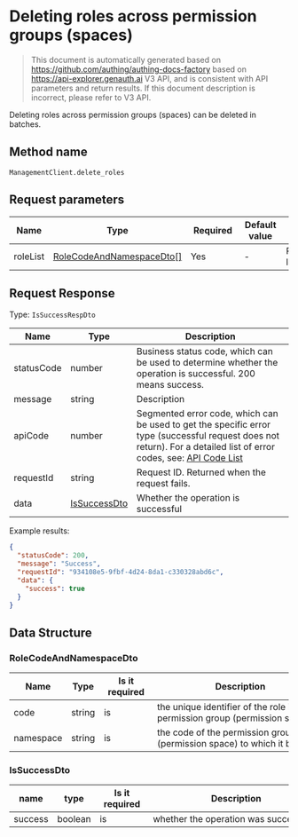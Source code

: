 # Deleting roles across permission groups (spaces)

<!--
Warning ⚠️:
Do not modify this document directly,
https://github.com/Authing/authing-docs-factory
Use this project to generate
-->

<LastUpdated />

> This document is automatically generated based on https://github.com/authing/authing-docs-factory based on https://api-explorer.genauth.ai V3 API, and is consistent with API parameters and return results. If this document description is incorrect, please refer to V3 API.

Deleting roles across permission groups (spaces) can be deleted in batches.

## Method name

`ManagementClient.delete_roles`

## Request parameters

| Name     | Type                                                             | <div style="width:80px">Required</div> | <div style="width:60px">Default value</div> | <div style="width:300px">Description</div>           | <div style="width:200px">Sample value</div> |
| -------- | ---------------------------------------------------------------- | -------------------------------------- | ------------------------------------------- | ---------------------------------------------------- | ------------------------------------------- |
| roleList | <a href="#RoleCodeAndNamespaceDto">RoleCodeAndNamespaceDto[]</a> | Yes                                    | -                                           | Role code and namespace list Array length limit: 50. |                                             |

## Request Response

Type: `IsSuccessRespDto`

| Name       | Type                                     | Description                                                                                                                                                                                                                                                                                                                                  |
| ---------- | ---------------------------------------- | -------------------------------------------------------------------------------------------------------------------------------------------------------------------------------------------------------------------------------------------------------------------------------------------------------------------------------------------- |
| statusCode | number                                   | Business status code, which can be used to determine whether the operation is successful. 200 means success.                                                                                                                                                                                                                                 |
| message    | string                                   | Description                                                                                                                                                                                                                                                                                                                                  |
| apiCode    | number                                   | Segmented error code, which can be used to get the specific error type (successful request does not return). For a detailed list of error codes, see: [API Code List](https://api-explorer.genauth.ai/?tag=group/%E5%BC%80%E5%8F%91%E5%87%86%E5%A4%87#tag/%E5%BC%80%E5%8F%91%E5%87%86%E5%A4%87/%E9%94%99%E8%AF%AF%E5%A4%84%E7%90%86/apiCode) |
| requestId  | string                                   | Request ID. Returned when the request fails.                                                                                                                                                                                                                                                                                                 |
| data       | <a href="#IsSuccessDto">IsSuccessDto</a> | Whether the operation is successful                                                                                                                                                                                                                                                                                                          |

Example results:

```json
{
  "statusCode": 200,
  "message": "Success",
  "requestId": "934108e5-9fbf-4d24-8da1-c330328abd6c",
  "data": {
    "success": true
  }
}
```

## Data Structure

### <a id="RoleCodeAndNamespaceDto"></a> RoleCodeAndNamespaceDto

| Name      | Type   | <div style="width:80px">Is it required</div> | <div style="width:300px">Description</div>                                   | <div style="width:200px">Example value</div> |
| --------- | ------ | -------------------------------------------- | ---------------------------------------------------------------------------- | -------------------------------------------- |
| code      | string | is                                           | the unique identifier of the role in the permission group (permission space) | `manager`                                    |
| namespace | string | is                                           | the code of the permission group (permission space) to which it belongs      | `system`                                     |

### <a id="IsSuccessDto"></a> IsSuccessDto

| name    | type    | <div style="width:80px">Is it required</div> | <div style="width:300px">Description</div> | <div style="width:200px">Sample value</div> |
| ------- | ------- | -------------------------------------------- | ------------------------------------------ | ------------------------------------------- |
| success | boolean | is                                           | whether the operation was successful       | `true`                                      |

